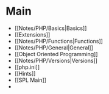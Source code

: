 # Main
- [[Notes/PHP/Basics|Basics]]
- [[Extensions]]
- [[Notes/PHP/Functions|Functions]]
- [[Notes/PHP/General|General]]
- [[Object Oriented Programming]]
- [[Notes/PHP/Versions|Versions]]
- [[php.ini]]
- [[Hints]]
- [[SPL Main]]
- 